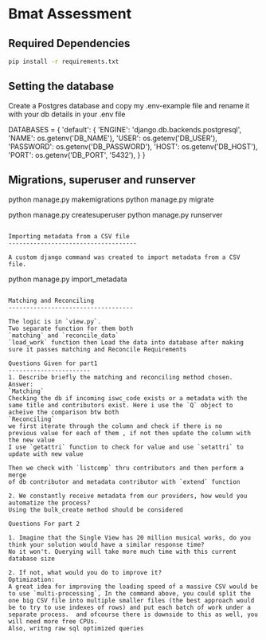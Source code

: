 # Bmat Assessment

## Required Dependencies

```sh
pip install -r requirements.txt
```

## Setting the database

Create a Postgres database and copy my .env-example file and rename it with your db details in your .env file

DATABASES = {
'default': {
'ENGINE': 'django.db.backends.postgresql',
'NAME': os.getenv('DB_NAME'),
'USER': os.getenv('DB_USER'),
'PASSWORD': os.getenv('DB_PASSWORD'),
'HOST': os.getenv('DB_HOST'),
'PORT': os.getenv('DB_PORT', '5432'),
}
}

## Migrations, superuser and runserver

python manage.py makemigrations
python manage.py migrate

python manage.py createsuperuser
python manage.py runserver

```

Importing metadata from a CSV file
------------------------------------

A custom django command was created to import metadata from a CSV file.

```

python manage.py import_metadata <path-to-file>

```

Matching and Reconciling
-----------------------------------

The logic is in `view.py`.
Two separate function for them both
`matching` and `reconcile_data`
`load_work` function then Load the data into database after making sure it passes matching and Reconcile Requirements

Questions Given for part1
-----------------------
1. Describe briefly the matching and reconciling method chosen.
Answer:
`Matching`
Checking the db if incoming iswc_code exists or a metadata with the
same title and contributors exist. Here i use the `Q` object to acheive the comparison btw both
`Reconciling`
we first iterate through the column and check if there is no
previous value for each of them , if not then update the column with the new value
I use `getattri` function to check for value and use `setattri` to update with new value

Then we check with `listcomp` thru contributors and then perform a merge
of db contributor and metadata contributor with `extend` function

2. We constantly receive metadata from our providers, how would you automatize the process?
Using the bulk_create method should be considered

Questions For part 2

1. Imagine that the Single View has 20 million musical works, do you think your solution would have a similar response time?
No it won't. Querying will take more much time with this current database size

2. If not, what would you do to improve it?
Optimization:
A great idea for improving the loading speed of a massive CSV would be to use `multi-processing`, In the command above, you could split the one big CSV file into multiple smaller files (the best approach would be to try to use indexes of rows) and put each batch of work under a separate process.  and ofcourse there is downside to this as well, you will need more free CPUs.
Also, writng raw sql optimized queries



```
